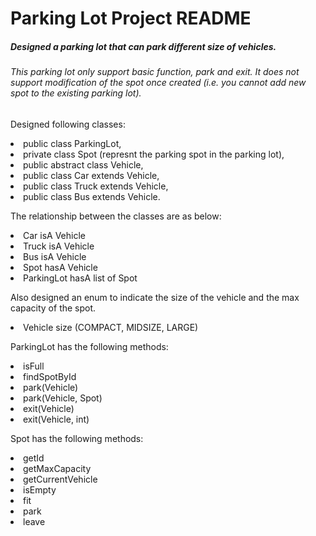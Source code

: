 # Parking Lot Project README
<h5>Designed a parking lot that can park different size of vehicles.
<h6><i>This parking lot only support basic function, park and exit. 
It does not support modification of the spot once created (i.e. you cannot add new spot to the existing parking lot). 
</i></h6>
</h5>

<p> Designed following classes:
    <li> public class ParkingLot, 
    <li> private class Spot (represnt the parking spot in the parking lot), 
    <li> public abstract class Vehicle, 
    <li> public class Car extends Vehicle, 
    <li> public class Truck extends Vehicle, 
    <li> public class Bus extends Vehicle.</li> </p>
   
<p> 
The relationship between the classes are as below:
    <li> Car isA Vehicle
    <li> Truck isA Vehicle
    <li> Bus isA Vehicle
    <li> Spot hasA Vehicle
    <li> ParkingLot hasA list of Spot</li> </p>

<p>
Also designed an enum to indicate the size of the vehicle and the max capacity of the spot.
    <li>Vehicle size (COMPACT, MIDSIZE, LARGE)</li>
</p>

<p>
ParkingLot has the following methods:
      <li>isFull
      <li>findSpotById
      <li>park(Vehicle)
      <li>park(Vehicle, Spot)
      <li>exit(Vehicle)
      <li>exit(Vehicle, int)</p>  
<p>  
Spot has the following methods:
    <li> getId 
    <li> getMaxCapacity
    <li> getCurrentVehicle
    <li> isEmpty
    <li> fit
    <li> park
    <li> leave </li> </p>
